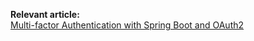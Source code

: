 **Relevant article:**  
[Multi-factor Authentication with Spring Boot and OAuth2](https://sultanov.dev/blog/multi-factor-authentication-with-spring-boot-and-oauth2/)
